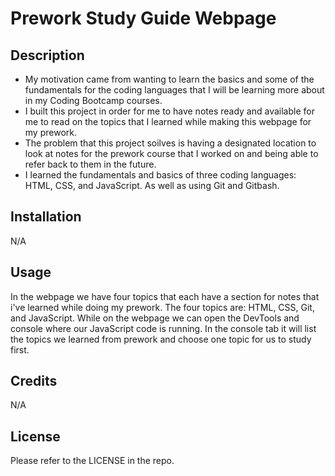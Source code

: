 # Prework Study Guide Webpage 

## Description

- My motivation came from wanting to learn the basics and some of the fundamentals for the coding languages that I will be learning more about in my Coding Bootcamp courses.
- I built this project in order for me to have notes ready and available for me to read on the topics that I learned while making this webpage for my prework.
- The problem that this project soilves is having a designated location to look at notes for the prework course that I worked on and being able to refer back to them in the future.
- I learned the fundamentals and basics of three coding languages: HTML, CSS, and JavaScript. As well as using Git and Gitbash.

## Installation

N/A

## Usage

In the webpage we have four topics that each have a section for notes that i've learned while doing my prework. The four topics are: HTML, CSS, Git, and JavaScript. While on the webpage we can open the DevTools and console where our JavaScript code is running. In the console tab it will list the topics we learned from prework and choose one topic for us to study first.

## Credits

N/A

## License

Please refer to the LICENSE in the repo.
